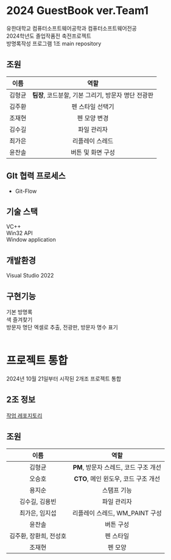 # 2024 GuestBook ver.Team1
유한대학교 컴퓨터소프트웨어공학과 컴퓨터소프트웨어전공<br>
2024학년도 졸업작품전 축전프로젝트<br>
방명록작성 프로그램 1조 main repository

## 조원
| 이름 | 역할 |
| :---: | :---: |
| 김형균 | <b>팀장</b>, 코드분할, 기본 그리기, 방문자 명단 전광판 |
| 김주환 | 펜 스타일 선택기 |
| 조재현 | 펜 모양 변경 |
| 김수길 | 파일 관리자 |
| 최가은 | 리플레이 스레드 |
| 윤찬솔 | 버튼 및 화면 구성 |


## GIt 협력 프로세스
- Git-Flow

## 기술 스택
VC++<br>
Win32 API<br>
Window application<br>

## 개발환경
Visual Studio 2022

## 구현기능
기본 방명록<br>
색 즐겨찾기<br>
방문자 명단 엑셀로 추출, 전광판, 방문자 명수 표기
<br>
<br>

# 프로젝트 통합
2024년 10월 21일부터 시작된 2개조 프로젝트 통합

## 2조 정보
<a href="https://github.com/Seungho1201/Ref_GuestBook">작업 레포지토리</a>

## 조원
| 이름 | 역할 |
| :---: | :---: |
| 김형균 | <b>PM</b>, 방문자 스레드, 코드 구조 개선 |
| 오승호 | <b>CTO</b>, 메인 윈도우, 코드 구조 개선 |
| 용지순 | 스탬프 기능 |
| 김수길, 김용빈 | 파일 관리자 |
| 최가은, 임지섭 | 리플레이 스레드, WM_PAINT 구성 |
| 윤찬솔 | 버튼 구성 |
| 김주환, 장환희, 전성호 | 펜 스타일 |
| 조재현 | 펜 모양 |

